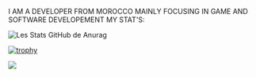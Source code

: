 I AM A DEVELOPER FROM MOROCCO MAINLY FOCUSING IN GAME AND SOFTWARE DEVELOPEMENT MY STAT'S:

![Les Stats GitHub de Anurag](https://github-readme-stats.vercel.app/api?username=OURABIG&show_icons=true&theme=radical)


[![trophy](https://github-profile-trophy.vercel.app/?username=OURABIG&theme=onedark)](https://github.com/ryo-ma/github-profile-trophy)


[![](https://visitcount.itsvg.in/api?id=OURABIG&label=Profile%20Views&color=0&icon=5&pretty=false)](https://visitcount.itsvg.in)


